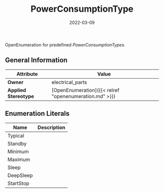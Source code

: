 ﻿---
title: PowerConsumptionType
toc: false
type: specs
date: "2022-03-09"
draft: false
specification: VEC
version: 2.0.0
documentType: "Recommendation"
elementType: Class
classes:
  - PowerConsumptionType
menu_name: vec-2.0.0
---
OpenEnumeration for predefined <i>PowerConsumptionTypes.</i>

## General Information

| Attribute               | Value |
|-------------------------|-------|
| **Owner**               | electrical_parts |
| **Applied Stereotype**  | [OpenEnumeration]({{< relref "openenumeration.md" >}})<br/>  |

## Enumeration Literals
| Name          | **Description** |
|---------------|-----------------|
| Typical |  |
| Standby |  |
| Minimum |  |
| Maximum |  |
| Sleep |  |
| DeepSleep |  |
| StartStop |  |
